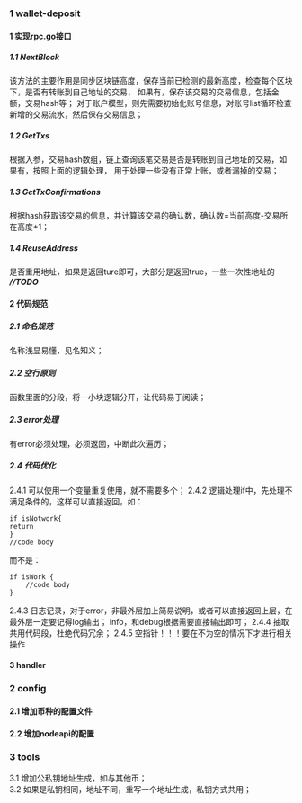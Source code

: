 ### 1 wallet-deposit
#### 1 实现rpc.go接口

##### 1.1 NextBlock
该方法的主要作用是同步区块链高度，保存当前已检测的最新高度，检查每个区块下，是否有转账到自己地址的交易，
如果有，保存该交易的交易信息，包括金额，交易hash等；
对于账户模型，则先需要初始化账号信息，对账号list循环检查新增的交易流水，然后保存交易信息；

##### 1.2 GetTxs
根据入参，交易hash数组，链上查询该笔交易是否是转账到自己地址的交易，如果有，按照上面的逻辑处理，
用于处理一些没有正常上账，或者漏掉的交易；

##### 1.3 GetTxConfirmations
根据hash获取该交易的信息，并计算该交易的确认数，确认数=当前高度-交易所在高度+1；

##### 1.4 ReuseAddress
是否重用地址，如果是返回ture即可，大部分是返回true，一些一次性地址的 ***//TODO***

#### 2 代码规范
##### 2.1 命名规范
名称浅显易懂，见名知义；
##### 2.2 空行原则
函数里面的分段，将一小块逻辑分开，让代码易于阅读；
##### 2.3 error处理
有error必须处理，必须返回，中断此次遍历；
##### 2.4 代码优化
2.4.1 可以使用一个变量重复使用，就不需要多个；
2.4.2 逻辑处理if中，先处理不满足条件的，这样可以直接返回，如：
```
if isNotwork{
return
}
//code body
```
而不是：
```$xslt
if isWork {
    //code body
}
```
2.4.3 日志记录，对于error，非最外层加上简易说明，或者可以直接返回上层，在最外层一定要记得log输出；
info，和debug根据需要直接输出即可；
2.4.4 抽取共用代码段，杜绝代码冗余；
2.4.5 空指针！！！要在不为空的情况下才进行相关操作
#### 3 handler
### 2 config
#### 2.1 增加币种的配置文件
#### 2.2 增加nodeapi的配置
### 3 tools
3.1 增加公私钥地址生成，如与其他币；  
3.2 如果是私钥相同，地址不同，重写一个地址生成，私钥方式共用；